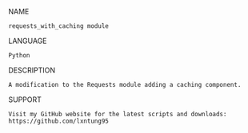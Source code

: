 NAME

    requests_with_caching module

LANGUAGE

    Python

DESCRIPTION

    A modification to the Requests module adding a caching component.

SUPPORT

    Visit my GitHub website for the latest scripts and downloads:
    https://github.com/lxntung95
